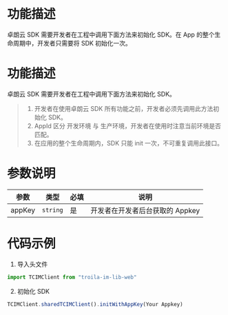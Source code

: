 # 功能描述

卓朗云 SDK 需要开发者在工程中调用下面方法来初始化 SDK。在 App 的整个生命周期中，开发者只需要将 SDK 初始化一次。

# 功能描述

卓朗云 SDK 需要开发者在工程中调用下面方法来初始化 SDK。

> 1. 开发者在使用卓朗云 SDK 所有功能之前，开发者必须先调用此方法初始化 SDK。
> 2. AppId 区分 开发环境 与 生产环境，开发者在使用时注意当前环境是否匹配。
> 3. 在应用的整个生命周期内，SDK 只能 init 一次，不可重复调用此接口。

# 参数说明

| 参数 | 类型 | 必填 | 说明 |
| - | - | - | - |
| appKey | `string` | 是 | 开发者在开发者后台获取的 Appkey |

# 代码示例

1. 导入头文件
```js
import TCIMClient from "troila-im-lib-web"
```

2. 初始化 SDK
```js
TCIMClient.sharedTCIMClient().initWithAppKey(Your Appkey)
```

